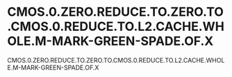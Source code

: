 # CMOS.0.ZERO.REDUCE.TO.ZERO.TO.CMOS.0.REDUCE.TO.L2.CACHE.WHOLE.M-MARK-GREEN-SPADE.OF.X
CMOS.0.ZERO.REDUCE.TO.ZERO.TO.CMOS.0.REDUCE.TO.L2.CACHE.WHOLE.M-MARK-GREEN-SPADE.OF.X
